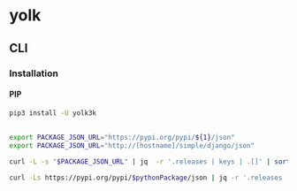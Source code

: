 # yolk

## CLI

### Installation

#### PIP

```sh
pip3 install -U yolk3k
```

##

```sh
export PACKAGE_JSON_URL="https://pypi.org/pypi/${1}/json"
export PACKAGE_JSON_URL="http://[hostname]/simple/django/json"

curl -L -s "$PACKAGE_JSON_URL" | jq  -r '.releases | keys | .[]' | sort -V

curl -Ls https://pypi.org/pypi/$pythonPackage/json | jq -r '.releases | keys_unsorted | sort_by( split(".") | map(tonumber) )'
```
